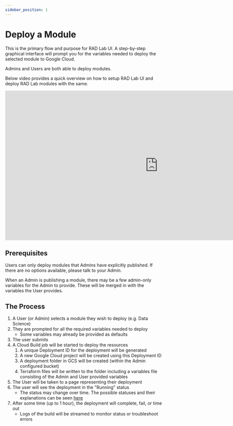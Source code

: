 ```yaml
---
sidebar_position: 1
---
```


# Deploy a Module

This is the primary flow and purpose for RAD Lab UI. A step-by-step graphical interface will prompt you for the variables needed to deploy the selected module to Google Cloud.

Admins and Users are both able to deploy modules.

Below video provides a quick overview on how to setup RAD Lab UI and deploy RAD Lab modules with the same.

<iframe
    width="980"
    height="480"
    src="https://www.youtube.com/embed/Ir79gCzleLU"
    frameborder="0"
    allow="autoplay; encrypted-media"
    allowfullscreen
>
</iframe>

## Prerequisites

Users can only deploy modules that Admins have explicitly published. If there are no options available, please talk to your Admin.

When an Admin is publishing a module, there may be a few admin-only variables for the Admin to provide. These will be merged in with the variables the User provides.

## The Process

1. A User (or Admin) selects a module they wish to deploy (e.g. Data Science)
1. They are prompted for all the required variables needed to deploy
    - Some variables may already be provided as defaults
1. The user submits 
1. A Cloud Build job will be started to deploy the resources
   1. A unique Deployment ID for the deployment will be generated
   1. A new Google Cloud project will be created using this Deployment ID
   1. A deployment folder in GCS will be created (within the Admin configured bucket)
   1. Terraform files will be written to the folder including a variables file consisting of the Admin and User provided variables
1. The User will be taken to a page representing their deployment
1. The user will see the deployment in the "Running" status
    - The status may change over time. The possible statuses and their explanations can be seen [here](https://cloud.google.com/build/docs/api/reference/rest/v1/projects.builds#status)
1. After some time (up to 1 hour), the deployment will complete, fail, or time out
    - Logs of the build will be streamed to monitor status or troubleshoot errors

<!-- TODO: Add screen shots -->

